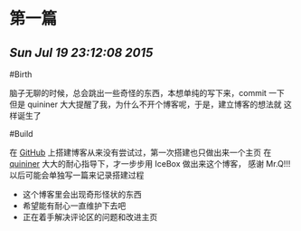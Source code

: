# 第一篇
## *Sun Jul 19 23:12:08 2015*

#Birth

脑子无聊的时候，总会跳出一些奇怪的东西，本想单纯的写下来，commit 一下
但是 quininer 大大提醒了我，为什么不开个博客呢，于是，建立博客的想法就
这样诞生了

#Build

在 [GitHub](https://github.com) 上搭建博客从来没有尝试过，第一次搭建也只做出来一个主页
在 [quininer](https://quininer.github.io) 大大的耐心指导下，才一步步用 IceBox 做出来这个博客，
感谢 Mr.Q!!!
以后可能会单独写一篇来记录搭建过程

* 这个博客里会出现奇形怪状的东西
* 希望能有耐心一直维护下去吧
* 正在着手解决评论区的问题和改进主页
